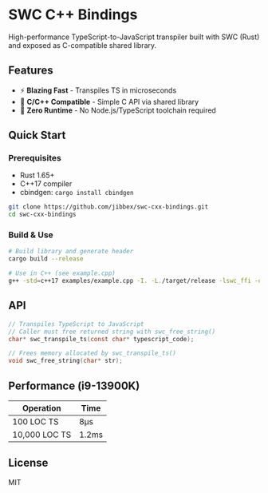 # SWC C++ Bindings

High-performance TypeScript-to-JavaScript transpiler built with SWC (Rust) and exposed as C-compatible shared library.

## Features
- ⚡ **Blazing Fast** - Transpiles TS in microseconds
- 🔗 **C/C++ Compatible** - Simple C API via shared library
- 🧩 **Zero Runtime** - No Node.js/TypeScript toolchain required

## Quick Start

### Prerequisites
- Rust 1.65+
- C++17 compiler
- cbindgen: `cargo install cbindgen`

```bash
git clone https://github.com/jibbex/swc-cxx-bindings.git
cd swc-cxx-bindings
```

### Build & Use
```bash
# Build library and generate header
cargo build --release

# Use in C++ (see example.cpp)
g++ -std=c++17 examples/example.cpp -I. -L./target/release -lswc_ffi -o examples/example
```

## API
```c
// Transpiles TypeScript to JavaScript
// Caller must free returned string with swc_free_string()
char* swc_transpile_ts(const char* typescript_code);

// Frees memory allocated by swc_transpile_ts()
void swc_free_string(char* str);
```

## Performance (i9-13900K)
| Operation          | Time    |
|--------------------|---------|
| 100 LOC TS         | 8μs     |
| 10,000 LOC TS      | 1.2ms   |

## License
MIT